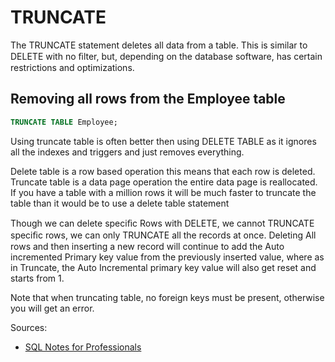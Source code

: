 # TRUNCATE
The TRUNCATE statement deletes all data from a table. This is similar to DELETE with no ﬁlter, but, depending on
the database software, has certain restrictions and optimizations.

## Removing all rows from the Employee table
```sql
TRUNCATE TABLE Employee;
```
Using truncate table is often better then using DELETE TABLE as it ignores all the indexes and triggers and just
removes everything.

Delete table is a row based operation this means that each row is deleted. Truncate table is a data page operation
the entire data page is reallocated. If you have a table with a million rows it will be much faster to truncate the table
than it would be to use a delete table statement

Though we can delete speciﬁc Rows with DELETE, we cannot TRUNCATE speciﬁc rows, we can only TRUNCATE all
the records at once. Deleting All rows and then inserting a new record will continue to add the Auto incremented
Primary key value from the previously inserted value, where as in Truncate, the Auto Incremental primary key value
will also get reset and starts from 1.

Note that when truncating table, no foreign keys must be present, otherwise you will get an error.

Sources:
* [SQL Notes for Professionals](https://goalkicker.com/SQLBook)